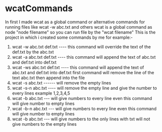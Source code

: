 # wcatCommands
In first I made wcat as a global command or alternative commands  for running files like wcat -w abc.txt and others
wcat is a global command as node "node filename" so you can run file by the "wcat filename"
This is the project in which i created some commands by me for example:-

1. wcat -w abc.txt def.txt ---- this command will override the text of the def.txt by the abc.txt 
2. wcat -a abc.txt def.txt ---- this command will append the text of abc.txt and def.txt into def.txt
3. wcat -ws abc.txt def.txt ---- this command will append the text of abc.txt and def.txt into def.txt first command will remove the line of the text abc.txt then append into the file
4. wcat -s abc.txt ------ will remove the empty lines
5. wcat -s-n abc.txt  ---- will remove the empty line and give the number to every lines example 1,2,3,4,5
6. wcat -b abc.txt --- will give numbers to every line even this command will give number to empty lines
7. wcat -b-n abc.txt --- will give numbers to every line even this command will give number to empty lines
8. wcat -b abc.txt --- will give numbers to the only lines with txt will not give numbers to the empty lines

